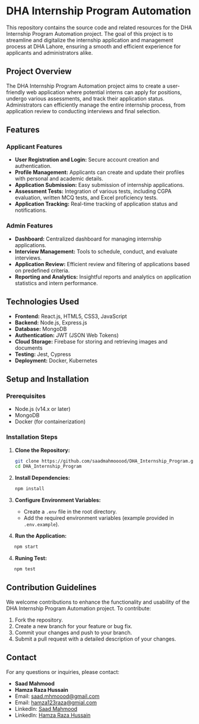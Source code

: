 # DHA Internship Program Automation

This repository contains the source code and related resources for the DHA Internship Program Automation project. The goal of this project is to streamline and digitalize the internship application and management process at DHA Lahore, ensuring a smooth and efficient experience for applicants and administrators alike.

## Project Overview

The DHA Internship Program Automation project aims to create a user-friendly web application where potential interns can apply for positions, undergo various assessments, and track their application status. Administrators can efficiently manage the entire internship process, from application review to conducting interviews and final selection.

## Features

### Applicant Features
- **User Registration and Login:** Secure account creation and authentication.
- **Profile Management:** Applicants can create and update their profiles with personal and academic details.
- **Application Submission:** Easy submission of internship applications.
- **Assessment Tests:** Integration of various tests, including CGPA evaluation, written MCQ tests, and Excel proficiency tests.
- **Application Tracking:** Real-time tracking of application status and notifications.

### Admin Features
- **Dashboard:** Centralized dashboard for managing internship applications.
- **Interview Management:** Tools to schedule, conduct, and evaluate interviews.
- **Application Review:** Efficient review and filtering of applications based on predefined criteria.
- **Reporting and Analytics:** Insightful reports and analytics on application statistics and intern performance.

## Technologies Used
- **Frontend:** React.js, HTML5, CSS3, JavaScript
- **Backend:** Node.js, Express.js
- **Database:** MongoDB
- **Authentication:** JWT (JSON Web Tokens)
- **Cloud Storage:** Firebase for storing and retrieving images and documents
- **Testing:** Jest, Cypress
- **Deployment:** Docker, Kubernetes

## Setup and Installation

### Prerequisites
- Node.js (v14.x or later)
- MongoDB
- Docker (for containerization)

### Installation Steps
1. **Clone the Repository:**
   ```bash
   git clone https://github.com/saadmahmooood/DHA_Internship_Program.git
   cd DHA_Internship_Program
   ```

2. **Install Dependencies:**
   ```bash
   npm install
   ```

3. **Configure Environment Variables:**
   - Create a `.env` file in the root directory.
   - Add the required environment variables (example provided in `.env.example`).

4. **Run the Application:**
```bash
   npm start
   ```


4. **Runing Test:**
```bash
   npm test
   ```


## Contribution Guidelines

We welcome contributions to enhance the functionality and usability of the DHA Internship Program Automation project. To contribute:
1. Fork the repository.
2. Create a new branch for your feature or bug fix.
3. Commit your changes and push to your branch.
4. Submit a pull request with a detailed description of your changes.


## Contact

For any questions or inquiries, please contact:
- **Saad Mahmood**
- **Hamza Raza Hussain**
- Email: saad.mhmoood@gmail.com
- Email: hamza123raza@gmial.com
- LinkedIn: [Saad Mahmood](https://www.linkedin.com/in/saadmhmoood)
- LinkedIn: [Hamza Raza Hussain](https://www.linkedin.com/in/hamzarazahussain)
